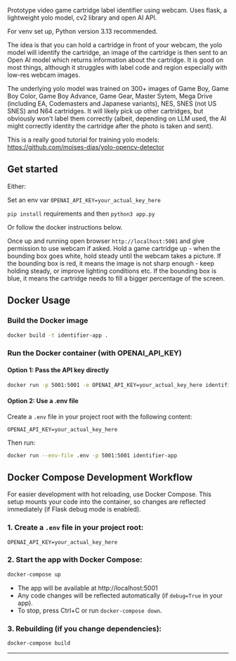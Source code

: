 Prototype video game cartridge label identifier using webcam. Uses flask, a lightweight yolo model, cv2 library and open AI API.

For venv set up, Python version 3.13 recommended.

The idea is that you can hold a cartridge in front of your webcam, the yolo model will identify the cartridge, an image of the cartridge is then sent to an Open AI model which returns information about the cartridge. It is good on most things, although it struggles with label code and region especially with low-res webcam images.

The underlying yolo model was trained on 300+ images of Game Boy, Game Boy Color, Game Boy Advance, Game Gear, Master Sytem, Mega Drive (including EA, Codemasters and Japanese variants), NES, SNES (not US SNES) and N64 cartridges. It will likely pick up other cartridges, but obviously won't label them correctly (albeit, depending on LLM used, the AI might correctly identity the cartridge after the photo is taken and sent).

This is a really good tutorial for training yolo models: https://github.com/moises-dias/yolo-opencv-detector

## Get started

Either:

Set an env var `OPENAI_API_KEY=your_actual_key_here`

`pip install` requirements and then
`python3 app.py`

Or follow the docker instructions below. 

Once up and running open browser `http://localhost:5001` and give permission to use webcam if asked. Hold a game cartridge up - when the bounding box goes white, hold steady until the webcam takes a picture. If the bounding box is red, it means the image is not sharp enough - keep holding steady, or improve lighting conditions etc. If the bounding box is blue, it means the cartridge needs to fill a bigger percentage of the screen.

## Docker Usage

### Build the Docker image
```sh
docker build -t identifier-app .
```

### Run the Docker container (with OPENAI_API_KEY)

#### Option 1: Pass the API key directly
```sh
docker run -p 5001:5001 -e OPENAI_API_KEY=your_actual_key_here identifier-app
```

#### Option 2: Use a .env file
Create a `.env` file in your project root with the following content:
```
OPENAI_API_KEY=your_actual_key_here
```
Then run:
```sh
docker run --env-file .env -p 5001:5001 identifier-app
```

## Docker Compose Development Workflow

For easier development with hot reloading, use Docker Compose. This setup mounts your code into the container, so changes are reflected immediately (if Flask debug mode is enabled).

### 1. Create a `.env` file in your project root:
```
OPENAI_API_KEY=your_actual_key_here
```

### 2. Start the app with Docker Compose:
```sh
docker-compose up
```

- The app will be available at http://localhost:5001
- Any code changes will be reflected automatically (if `debug=True` in your app).
- To stop, press Ctrl+C or run `docker-compose down`.

### 3. Rebuilding (if you change dependencies):
```sh
docker-compose build
```

---
